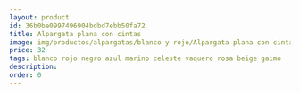 ```yaml
---
layout: product
id: 36b0be0997496904bdbd7ebb50fa72
title: Alpargata plana con cintas
image: img/productos/alpargatas/blanco y rojo/Alpargata plana con cintas=32=blanco rojo negro azul marino celeste vaquero rosa beige gaimo.webp
price: 32
tags: blanco rojo negro azul marino celeste vaquero rosa beige gaimo
description: 
order: 0
---
```

